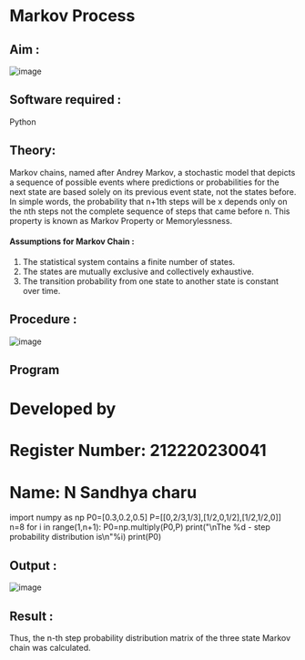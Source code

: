 # Markov Process
## Aim : 

![image](https://user-images.githubusercontent.com/104613195/170176804-7a25305b-c5e3-4b93-8201-8ebbe99765cc.png)

## Software required :  

Python

## Theory:

Markov chains, named after Andrey Markov, a stochastic model that depicts a sequence of possible events where predictions or probabilities for the next state are based solely on its previous event state, not the states before. In simple words, the probability that n+1th steps will be x depends only on the nth steps not the complete sequence of steps that came before n. This property is known as Markov Property or Memorylessness. 

#### Assumptions for Markov Chain :
1. The statistical system contains a finite number of states.
2. The states are mutually exclusive and collectively exhaustive.
3. The transition probability from one state to another state is constant over time.
## Procedure :
![image](https://user-images.githubusercontent.com/104613195/170175685-c6187523-f268-4a3b-b03d-8bbe62647a57.png)

## Program
# Developed by
# Register Number: 212220230041
# Name: N Sandhya charu

import numpy as np
P0=[0.3,0.2,0.5]
P=[[0,2/3,1/3],[1/2,0,1/2],[1/2,1/2,0]]
n=8
for i in range(1,n+1):
    P0=np.multiply(P0,P)
    print("\nThe %d - step probability distribution is\n"%i)
    print(P0)

## Output :
![image](https://user-images.githubusercontent.com/75235167/170193441-e86403ec-3fd0-4add-9c4b-b6605fcce222.png)

## Result : 
Thus, the n-th step probability distribution matrix of the three state Markov chain was calculated.
